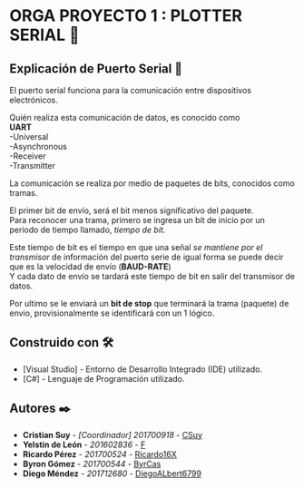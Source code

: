 # ORGA PROYECTO 1 : PLOTTER SERIAL 📌  
## Explicación de Puerto Serial 🔧  

El puerto serial funciona para la comunicación entre dispositivos electrónicos.  

Quién realiza esta comunicación de datos, es conocido como  
**UART**  
-Universal  
-Asynchronous  
-Receiver  
-Transmitter  

La comunicación se realiza por medio de paquetes de bits, conocidos como tramas.  

El primer bit de envío, será el bit menos significativo del paquete.  
Para reconocer una trama, primero se ingresa un bit de inicio por un periodo de tiempo llamado, *tiempo de bit.*  

Este tiempo de bit es el tiempo en que una señal *se mantiene por el transmisor* de información del puerto serie de igual forma se puede decir que es la velocidad de envío (**BAUD-RATE**)  
Y cada dato de envío se tardará este tiempo de bit en salir del transmisor de datos.  

Por ultimo se le enviará un **bit de stop** que terminará la trama (paquete) de envio, provisionalmente se identificará con un 1 lógico.

## Construido con 🛠️

* [Visual Studio] - Entorno de Desarrollo Integrado (IDE) utilizado.
* [C#] - Lenguaje de Programación utilizado.

## Autores ✒️

* **Cristian Suy** - *[Coordinador] 201700918* - [CSuy](https://github.com/CSuy)
* **Yelstin de León** - *201602836* - [F](https://github.com/)
* **Ricardo Pérez** - *201700524* - [Ricardo16X](https://github.com/Ricardo16X)
* **Byron Gómez** - *201700544* - [ByrCas](https://github.com/ByrCas)
* **Diego Méndez** - *201712680* - [DiegoALbert6799](https://github.com/DiegoALbert6799)
